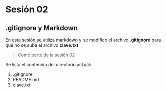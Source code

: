 # Sesión 02

## .gitignore y Markdown

En esta sesión se utiliza markdown y se modifico el archivo **.gitignore** para que no se suba el archivo **clave.txt**

> Como parte de la sesión 02

Se lista el contenido del directorio actual:

1. .gitignore
2. README.md
3. clave.txt